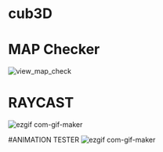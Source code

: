 # cub3D
# MAP Checker
![view_map_check](https://user-images.githubusercontent.com/55319859/174980790-9e09f8b3-a748-4364-a124-d2e808a32828.gif)

# RAYCAST
![ezgif com-gif-maker](https://user-images.githubusercontent.com/55319859/182047128-0cdf5c74-352f-430f-9434-04be0c48869e.gif)

#ANIMATION TESTER
![ezgif com-gif-maker](https://user-images.githubusercontent.com/55319859/182713875-79a2ba3a-91d0-4695-af1e-51440b1b3c40.gif)
